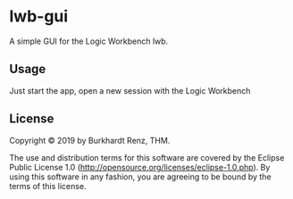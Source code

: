 # lwb-gui

A simple GUI for the Logic Workbench lwb.

## Usage

Just start the app, open a new session with the Logic Workbench

## License

Copyright © 2019 by Burkhardt Renz, THM.

The use and distribution terms for this software are covered by the
Eclipse Public License 1.0 (http://opensource.org/licenses/eclipse-1.0.php).
By using this software in any fashion, you are agreeing to be bound by
the terms of this license.


